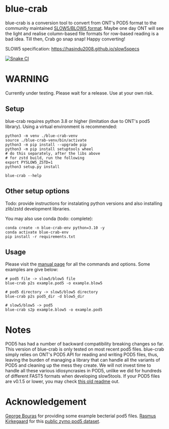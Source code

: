 # blue-crab

blue-crab is a conversion tool to convert from ONT's POD5 format to the community maintained [SLOW5/BLOW5 format](https://www.nature.com/articles/s41587-021-01147-4). Maybe one day ONT will see the light and realise column-based file formats for row-based reading is a bad idea. Till then, Crab go snap snap!
Happy converting!

SLOW5 specification: https://hasindu2008.github.io/slow5specs<br/>

<!---
[![BioConda Install](https://img.shields.io/conda/dn/bioconda/blue-crab.svg?style=flag&label=BioConda%20install)](https://anaconda.org/bioconda/blue-crab)
[![PyPI](https://img.shields.io/pypi/v/blue-crab.svg?style=flat)](https://pypi.python.org/pypi/blue-crab)
![PyPI - Downloads](https://img.shields.io/pypi/dm/blue-crab?label=blue-crab%20PyPi)
--->
[![Snake CI](https://github.com/Psy-Fer/blue-crab/actions/workflows/snake.yml/badge.svg)](https://github.com/Psy-Fer/blue-crab/actions/workflows/snake.yml)


# WARNING

Currently under testing. Please wait for a release. Use at your own risk.

## Setup

blue-crab requires python 3.8 or higher (limitation due to ONT's pod5 library). Using a virtual environment is recommended:

```
python3 -m venv ./blue-crab-venv
source ./blue-crab-venv/bin/activate
python3 -m pip install --upgrade pip
python3 -m pip install setuptools wheel
# do this separately, after the libs above
# for zstd build, run the following
export PYSLOW5_ZSTD=1
python3 setup.py install

blue-crab --help
```

## Other setup options

Todo: provide instructions for instalating python versions and also installing zlib/zstd development libraries.

You may also use conda (todo: complete):
```
conda create -n blue-crab-env python=3.10 -y
conda activate blue-crab-env
pip install -r requirements.txt
```

## Usage

Please visit the [manual page](docs/cli.md) for all the commands and options. Some examples are give below:

```
# pod5 file -> slow5/blow5 file
blue-crab p2s example.pod5 -o example.blow5

# pod5 directory -> slow5/blow5 directory
blue-crab p2s pod5_dir -d blow5_dir

# slow5/blow5 -> pod5
blue-crab s2p example.blow5 -o example.pod5
```


# Notes

POD5 has had a number of backward compatibility breaking changes so far. This version of blue-crab is only tested on most recent pod5 files. blue-crab simply relies on ONT's POD5 API for reading and writing POD5 files, thus, leaving the burden of managing a library that can handle all the variants of POD5 and cleaning up the mess they create. We will not invest time to handle all these various idiosyncrasies in POD5, unlike we did for hundreds of different FAST5 formats when developing slow5tools. If your POD5 files are v0.1.5 or lower, you may check [this old readme](archived/old_readme.md) out.



# Acknowledgement

[George Bouras](https://github.com/gbouras13) for providing some example becterial pod5 files. [Rasmus Kirkegaard](https://github.com/Kirk3gaard) for this [public zymo pod5 dataset](https://github.com/Kirk3gaard/2023-basecalling-benchmarks).